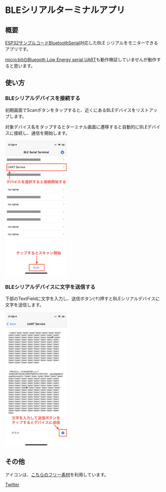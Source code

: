 # BLEシリアルターミナルアプリ

## 概要

[ESP32サンプルコードBluetoothSerial](https://github.com/espressif/arduino-esp32/tree/master/libraries/BluetoothSerial)対応したBLE シリアルをモニターできるアプリです。

[micro:bitのBlueooth Low Energy serial UART](https://support.microbit.org/support/solutions/articles/19000062330-using-the-micro-bit-bluetooth-low-energy-uart-serial-over-bluetooth-)も動作検証していませんが動作すると思います。



## 使い方

### BLEシリアルデバイスを接続する

初期画面でScanボタンをタップすると、近くにあるBLEデバイスをリストアップします。

対象デバイス名をタップするとターミナル画面に遷移すると自動的にBLEデバイスに接続し、通信を開始します。

<img src="./screenshot_01.png" width=200>

### BLEシリアルデバイスに文字を送信する

下部のTextFieldに文字を入力し、送信ボタン(↑)押すとBLEシリアルデバイスに文字を送信します。

<img src="./screenshot_02.png" width=200>



## その他

アイコンは、[こちらのフリー素材](https://icon-icons.com/icon/Terminal/131942)を利用しています。



[Twitter](https://twitter.com/From_F)

